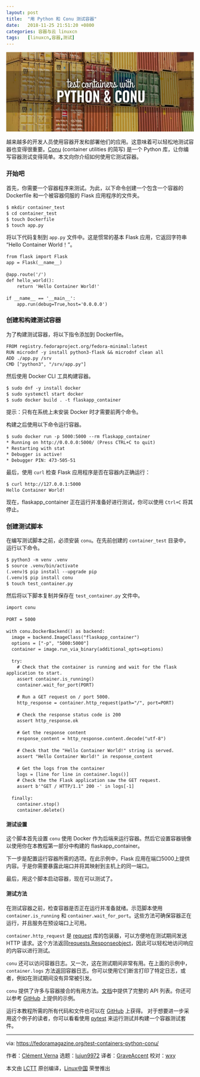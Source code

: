```yaml
---
layout: post
title:	"用 Python 和 Conu 测试容器"
date:	2018-11-25 21:51:20 +0800 
categories:	容器与云 linuxcn 
tags:	[linuxcn,容器,测试]
---
```



![](/Asserts/Images/album/201811/25/215123sq8nep3nn7ccp13m.jpg)


越来越多的开发人员使用容器开发和部署他们的应用。这意味着可以轻松地测试容器也变得很重要。[Conu](https://github.com/user-cont/conu) (container utilities 的简写) 是一个 Python 库，让你编写容器测试变得简单。本文向你介绍如何使用它测试容器。


### 开始吧


首先，你需要一个容器程序来测试。为此，以下命令创建一个包含一个容器的 Dockerfile 和一个被容器伺服的 Flask 应用程序的文件夹。



```
$ mkdir container_test
$ cd container_test
$ touch Dockerfile
$ touch app.py
```

将以下代码复制到 `app.py` 文件中。这是惯常的基本 Flask 应用，它返回字符串 “Hello Container World！”。



```
from flask import Flask
app = Flask(__name__)

@app.route('/')
def hello_world():
    return 'Hello Container World!'

if __name__ == '__main__':
    app.run(debug=True,host='0.0.0.0')
```

### 创建和构建测试容器


为了构建测试容器，将以下指令添加到 Dockerfile。



```
FROM registry.fedoraproject.org/fedora-minimal:latest
RUN microdnf -y install python3-flask && microdnf clean all
ADD ./app.py /srv
CMD ["python3", "/srv/app.py"]
```

然后使用 Docker CLI 工具构建容器。



```
$ sudo dnf -y install docker
$ sudo systemctl start docker
$ sudo docker build . -t flaskapp_container
```

提示：只有在系统上未安装 Docker 时才需要前两个命令。


构建之后使用以下命令运行容器。



```
$ sudo docker run -p 5000:5000 --rm flaskapp_container
* Running on http://0.0.0.0:5000/ (Press CTRL+C to quit)
* Restarting with stat
* Debugger is active!
* Debugger PIN: 473-505-51
```

最后，使用 `curl` 检查 Flask 应用程序是否在容器内正确运行：



```
$ curl http://127.0.0.1:5000
Hello Container World!
```

现在，flaskapp\_container 正在运行并准备好进行测试，你可以使用 `Ctrl+C` 将其停止。


### 创建测试脚本


在编写测试脚本之前，必须安装 `conu`。在先前创建的 `container_test` 目录中，运行以下命令。



```
$ python3 -m venv .venv
$ source .venv/bin/activate
(.venv)$ pip install --upgrade pip
(.venv)$ pip install conu
$ touch test_container.py
```

然后将以下脚本复制并保存在 `test_container.py` 文件中。



```
import conu

PORT = 5000

with conu.DockerBackend() as backend:
  image = backend.ImageClass("flaskapp_container")
  options = ["-p", "5000:5000"]
  container = image.run_via_binary(additional_opts=options)
  
  try:
    # Check that the container is running and wait for the flask application to start.
    assert container.is_running()
    container.wait_for_port(PORT)
    
    # Run a GET request on / port 5000.
    http_response = container.http_request(path="/", port=PORT)
    
    # Check the response status code is 200
    assert http_response.ok
    
    # Get the response content
    response_content = http_response.content.decode("utf-8")

    # Check that the "Hello Container World!" string is served.
    assert "Hello Container World!" in response_content

    # Get the logs from the container
    logs = [line for line in container.logs()]
    # Check the the Flask application saw the GET request.
    assert b'"GET / HTTP/1.1" 200 -' in logs[-1]

  finally:
    container.stop()
    container.delete()
```

#### 测试设置


这个脚本首先设置 `conu` 使用 Docker 作为后端来运行容器。然后它设置容器镜像以使用你在本教程第一部分中构建的 flaskapp\_container。


下一步是配置运行容器所需的选项。在此示例中，Flask 应用在端口5000上提供内容。于是你需要暴露此端口并将其映射到主机上的同一端口。


最后，用这个脚本启动容器，现在可以测试了。


#### 测试方法


在测试容器之前，检查容器是否正在运行并准备就绪。示范脚本使用 `container.is_running` 和 `container.wait_for_port`。这些方法可确保容器正在运行，并且服务在预设端口上可用。


`container.http_request` 是 [request](http://docs.python-requests.org/en/master/) 库的包装器，可以方便地在测试期间发送 HTTP 请求。这个方法返回[requests.Responseobject](http://docs.python-requests.org/en/master/api/#requests.Response)，因此可以轻松地访问响应的内容以进行测试。


`conu` 还可以访问容器日志。又一次，这在测试期间非常有用。在上面的示例中，`container.logs` 方法返回容器日志。你可以使用它们断言打印了特定日志，或者，例如在测试期间没有异常被引发。


`conu` 提供了许多与容器接合的有用方法。[文档](https://conu.readthedocs.io/en/latest/index.html)中提供了完整的 API 列表。你还可以参考 [GitHub](https://github.com/user-cont/conu/tree/master/docs/source/examples) 上提供的示例。


运行本教程所需的所有代码和文件也可以在 [GitHub](https://github.com/cverna/container_test_script) 上获得。 对于想要进一步采用这个例子的读者，你可以看看使用 [pytest](https://docs.pytest.org/en/latest/) 来运行测试并构建一个容器测试套件。




---


via: <https://fedoramagazine.org/test-containers-python-conu/>


作者：[Clément Verna](https://fedoramagazine.org/author/cverna/) 选题：[lujun9972](https://github.com/lujun9972) 译者：[GraveAccent](https://github.com/GraveAccent) 校对：[wxy](https://github.com/wxy)


本文由 [LCTT](https://github.com/LCTT/TranslateProject) 原创编译，[Linux中国](https://linux.cn/) 荣誉推出
